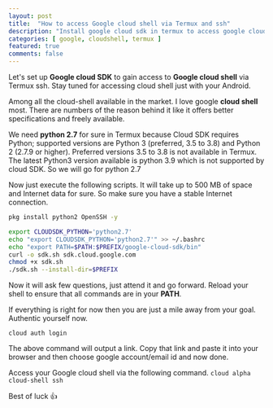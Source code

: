 ```yaml
---
layout: post
title:  "How to access Google cloud shell via Termux and ssh"
description: "Install google cloud sdk in termux to access google cloudshell via termux or to be precisely ssh"
categories: [ google, cloudshell, termux ]
featured: true
comments: false
---
```


Let's set up **Google cloud SDK** to gain access to **Google cloud shell** via Termux ssh. Stay tuned for accessing cloud shell just with your Android. 

Among all the cloud-shell available in the market. I love google **cloud shell** most. There are numbers of the reason behind it like it offers better specifications and freely available. 

We need **python 2.7** for sure in Termux because Cloud SDK requires Python; supported versions are Python 3 (preferred, 3.5 to 3.8) and Python 2 (2.7.9 or higher).
Preferred versions 3.5 to 3.8 is not available in Termux. The latest Python3 version available is python 3.9 which is not supported by cloud SDK. So we will go for python 2.7 

Now just execute the following scripts. It will take up to 500 MB of space and Internet data for sure. So make sure you have a stable Internet connection. 
```bash 
pkg install python2 OpenSSH -y 

export CLOUDSDK_PYTHON='python2.7'
echo "export CLOUDSDK_PYTHON='python2.7'" >> ~/.bashrc
echo "export PATH=$PATH:$PREFIX/google-cloud-sdk/bin"
curl -o sdk.sh sdk.cloud.google.com
chmod +x sdk.sh
./sdk.sh --install-dir=$PREFIX

``` 
Now it will ask few questions, just attend it and go forward. Reload your shell to ensure that all commands are in your **PATH**. 

If everything is right for now then you are just a mile away from your goal. Authentic yourself now. 

`cloud auth login` 

The above command will output a link. Copy that link and paste it into your browser and then choose google account/email id and now done. 

Access your Google cloud shell via the following command. 
`cloud alpha cloud-shell ssh` 

Best of luck 👍 


